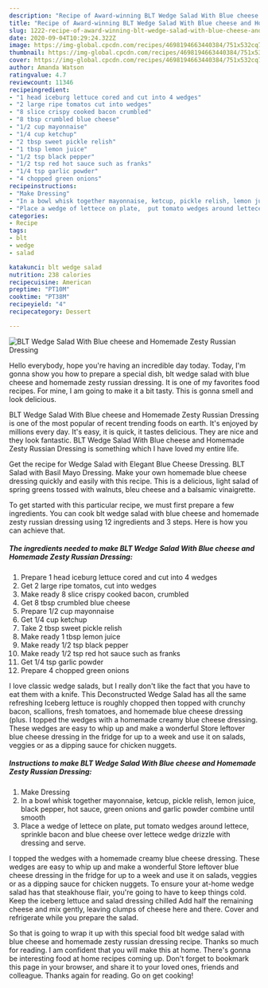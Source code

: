 ```yaml
---
description: "Recipe of Award-winning BLT Wedge Salad With Blue cheese and Homemade Zesty Russian Dressing"
title: "Recipe of Award-winning BLT Wedge Salad With Blue cheese and Homemade Zesty Russian Dressing"
slug: 1222-recipe-of-award-winning-blt-wedge-salad-with-blue-cheese-and-homemade-zesty-russian-dressing
date: 2020-09-04T10:29:24.322Z
image: https://img-global.cpcdn.com/recipes/4698194663440384/751x532cq70/blt-wedge-salad-with-blue-cheese-and-homemade-zesty-russian-dressing-recipe-main-photo.jpg
thumbnail: https://img-global.cpcdn.com/recipes/4698194663440384/751x532cq70/blt-wedge-salad-with-blue-cheese-and-homemade-zesty-russian-dressing-recipe-main-photo.jpg
cover: https://img-global.cpcdn.com/recipes/4698194663440384/751x532cq70/blt-wedge-salad-with-blue-cheese-and-homemade-zesty-russian-dressing-recipe-main-photo.jpg
author: Amanda Watson
ratingvalue: 4.7
reviewcount: 11346
recipeingredient:
- "1 head iceburg lettuce cored and cut into 4 wedges"
- "2 large ripe tomatos cut into wedges"
- "8 slice crispy cooked bacon crumbled"
- "8 tbsp crumbled blue cheese"
- "1/2 cup mayonnaise"
- "1/4 cup ketchup"
- "2 tbsp sweet pickle relish"
- "1 tbsp lemon juice"
- "1/2 tsp black pepper"
- "1/2 tsp red hot sauce such as franks"
- "1/4 tsp garlic powder"
- "4 chopped green onions"
recipeinstructions:
- "Make Dressing"
- "In a bowl whisk together mayonnaise, ketcup, pickle relish, lemon juice, black pepper, hot sauce, green onions and garlic powder combine until smooth"
- "Place a wedge of lettece on plate,  put tomato wedges around lettece, sprinkle bacon and blue cheese over lettece wedge  drizzle with dressing and serve."
categories:
- Recipe
tags:
- blt
- wedge
- salad

katakunci: blt wedge salad 
nutrition: 238 calories
recipecuisine: American
preptime: "PT10M"
cooktime: "PT38M"
recipeyield: "4"
recipecategory: Dessert

---
```



![BLT Wedge Salad With Blue cheese and Homemade Zesty Russian Dressing](https://img-global.cpcdn.com/recipes/4698194663440384/751x532cq70/blt-wedge-salad-with-blue-cheese-and-homemade-zesty-russian-dressing-recipe-main-photo.jpg)

Hello everybody, hope you're having an incredible day today. Today, I'm gonna show you how to prepare a special dish, blt wedge salad with blue cheese and homemade zesty russian dressing. It is one of my favorites food recipes. For mine, I am going to make it a bit tasty. This is gonna smell and look delicious.

BLT Wedge Salad With Blue cheese and Homemade Zesty Russian Dressing is one of the most popular of recent trending foods on earth. It's enjoyed by millions every day. It's easy, it is quick, it tastes delicious. They are nice and they look fantastic. BLT Wedge Salad With Blue cheese and Homemade Zesty Russian Dressing is something which I have loved my entire life.

Get the recipe for Wedge Salad with Elegant Blue Cheese Dressing. BLT Salad with Basil Mayo Dressing. Make your own homemade blue cheese dressing quickly and easily with this recipe. This is a delicious, light salad of spring greens tossed with walnuts, bleu cheese and a balsamic vinaigrette.


To get started with this particular recipe, we must first prepare a few ingredients. You can cook blt wedge salad with blue cheese and homemade zesty russian dressing using 12 ingredients and 3 steps. Here is how you can achieve that.

<!--inarticleads1-->

##### The ingredients needed to make BLT Wedge Salad With Blue cheese and Homemade Zesty Russian Dressing:

1. Prepare 1 head iceburg lettuce cored and cut into 4 wedges
1. Get 2 large ripe tomatos, cut into wedges
1. Make ready 8 slice crispy cooked bacon, crumbled
1. Get 8 tbsp crumbled blue cheese
1. Prepare 1/2 cup mayonnaise
1. Get 1/4 cup ketchup
1. Take 2 tbsp sweet pickle relish
1. Make ready 1 tbsp lemon juice
1. Make ready 1/2 tsp black pepper
1. Make ready 1/2 tsp red hot sauce such as franks
1. Get 1/4 tsp garlic powder
1. Prepare 4 chopped green onions


I love classic wedge salads, but I really don&#39;t like the fact that you have to eat them with a knife. This Deconstructed Wedge Salad has all the same refreshing Iceberg lettuce is roughly chopped then topped with crunchy bacon, scallions, fresh tomatoes, and homemade blue cheese dressing (plus. I topped the wedges with a homemade creamy blue cheese dressing. These wedges are easy to whip up and make a wonderful Store leftover blue cheese dressing in the fridge for up to a week and use it on salads, veggies or as a dipping sauce for chicken nuggets. 

<!--inarticleads2-->

##### Instructions to make BLT Wedge Salad With Blue cheese and Homemade Zesty Russian Dressing:

1. Make Dressing
1. In a bowl whisk together mayonnaise, ketcup, pickle relish, lemon juice, black pepper, hot sauce, green onions and garlic powder combine until smooth
1. Place a wedge of lettece on plate,  put tomato wedges around lettece, sprinkle bacon and blue cheese over lettece wedge  drizzle with dressing and serve.


I topped the wedges with a homemade creamy blue cheese dressing. These wedges are easy to whip up and make a wonderful Store leftover blue cheese dressing in the fridge for up to a week and use it on salads, veggies or as a dipping sauce for chicken nuggets. To ensure your at-home wedge salad has that steakhouse flair, you&#39;re going to have to keep things cold. Keep the iceberg lettuce and salad dressing chilled Add half the remaining cheese and mix gently, leaving clumps of cheese here and there. Cover and refrigerate while you prepare the salad. 

So that is going to wrap it up with this special food blt wedge salad with blue cheese and homemade zesty russian dressing recipe. Thanks so much for reading. I am confident that you will make this at home. There's gonna be interesting food at home recipes coming up. Don't forget to bookmark this page in your browser, and share it to your loved ones, friends and colleague. Thanks again for reading. Go on get cooking!
